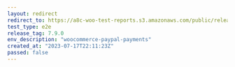 ```yaml
---
layout: redirect
redirect_to: https://a8c-woo-test-reports.s3.amazonaws.com/public/release/7.9.0/woocommerce-paypal-payments/e2e/index.html
test_type: e2e
release_tag: 7.9.0
env_description: "woocommerce-paypal-payments"
created_at: "2023-07-17T22:11:23Z"
passed: false
---
```

